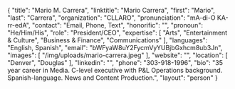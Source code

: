 {
  "title": "Mario M. Carrera",
  "linktitle": "Mario Carrera",
  "first": "Mario",
  "last": "Carrera",
  "organization": "CLLARO",
  "pronunciation": "mA-di-O KA-rr-edA",
  "contact": "Email, Phone, Text",
  "honorific": "",
  "pronoun": "He/Him/His",
  "role": "President/CEO",
  "expertise": [
    "Arts",
    "Entertainment & Culture",
    "Business & Finance",
    "Communications"
  ],
  "languages": "English, Spanish",
  "email": "bWFyaW8uY2FycmVyYUBjbGxhcm8ub3Jn",
  "images": [
    "/img/uploads/mario-carrera.jpeg"
  ],
  "website": "",
  "location": [
    "Denver",
    "Douglas"
  ],
  "linkedin": "",
  "phone": "303-918-1996",
  "bio": "35 year career in Media.  C-level executive with P&L Operations background. Spanish-language. News and Content Production.",
  "layout": "person"
}